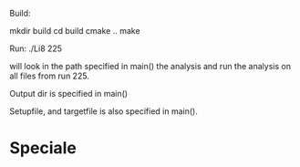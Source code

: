 Build:

mkdir build 
cd build 
cmake ..
make


Run:
./Li8 225

will look in the path specified in main() the analysis and run the analysis on all files from run 225.

Output dir is specified in main()

Setupfile, and targetfile is also specified in main(). 
# Speciale
